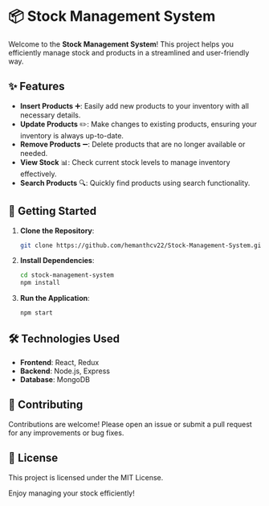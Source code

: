 # 📦 Stock Management System

Welcome to the **Stock Management System**! This project helps you efficiently manage stock and products in a streamlined and user-friendly way.

## ✨ Features

- **Insert Products** ➕: Easily add new products to your inventory with all necessary details.
- **Update Products** ✏️: Make changes to existing products, ensuring your inventory is always up-to-date.
- **Remove Products** ➖: Delete products that are no longer available or needed.
- **View Stock** 📊: Check current stock levels to manage inventory effectively.
- **Search Products** 🔍: Quickly find products using search functionality.

## 🚀 Getting Started

1. **Clone the Repository**:
   ```bash
   git clone https://github.com/hemanthcv22/Stock-Management-System.git
   ```

2. **Install Dependencies**:
   ```bash
   cd stock-management-system
   npm install
   ```

3. **Run the Application**:
   ```bash
   npm start
   ```

## 🛠️ Technologies Used

- **Frontend**: React, Redux
- **Backend**: Node.js, Express
- **Database**: MongoDB

## 🤝 Contributing

Contributions are welcome! Please open an issue or submit a pull request for any improvements or bug fixes.

## 📄 License

This project is licensed under the MIT License.

Enjoy managing your stock efficiently!
